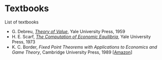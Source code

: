 # Textbooks
List of textbooks

* G. Debreu,
  [*Theory of Value*](https://cowles.yale.edu/cfm-17), Yale University Press, 1959
* H. E. Scarf,
  [*The Computation of Economic Equilibria*](https://cowles.yale.edu/cfm-24), Yale University Press, 1973
* K. C. Border,
  *Fixed Point Theorems with Applications to Economics and Game Theory*, Cambridge University Press, 1989
  [[Amazon](https://www.amazon.co.jp/dp/0521388082)]

